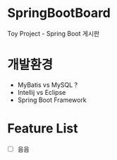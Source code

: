 # SpringBootBoard
Toy Project - Spring Boot 게시판

# 개발환경 
- MyBatis vs MySQL ? 
- Intellij vs Eclipse
- Spring Boot Framework

# Feature List
- [ ] 음음 
